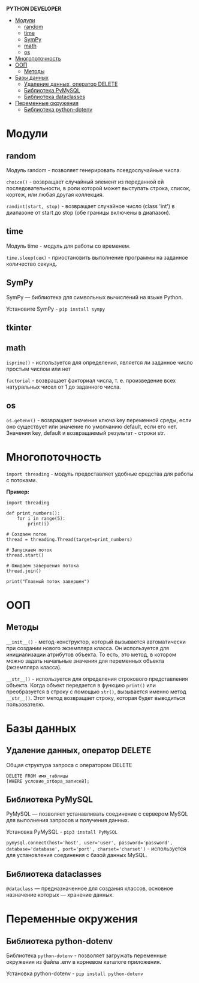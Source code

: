 **PYTHON DEVELOPER**


- [Модули](#модули)
  - [random](#random)
  - [time](#time)
  - [SymPy](#sympy)
  - [math](#math)
  - [os](#os)
- [Многопоточность](#многопоточность)
- [ООП](#ооп)
  - [Методы](#методы)
- [Базы данных](#базы-данных)
  - [Удаление данных, оператор DELETE](#удаление-данных-оператор-delete)
  - [Библиотека PyMySQL](#библиотека-pymysql)
  - [Библиотека dataclasses](#библиотека-dataclasses)
- [Переменные окружения](#переменные-окружения)
  - [Библиотека python-dotenv](#библиотека-python-dotenv)

# Модули

## random
Модуль random - позволяет генерировать псевдослучайные числа.

`choice()` - возвращает случайный элемент из переданной ей последовательности, в роли которой может выступать строка, список, кортеж, или любая другая коллекция.

`randint(start, stop)` - возвращает случайное число (class 'int') в диапазоне от start до stop (обе границы включены в диапазон).

## time

Модуль time - модуль для работы со временем.

`time.sleep(сек)` - приостановить выполнение программы на заданное количество секунд.

## SymPy

SymPy — библиотека для символьных вычислений на языке Python.

Установите SymPy - `pip install sympy`

## tkinter

## math

`isprime()` - используется для определения, является ли заданное число простым числом или нет

`factorial` - возвращает факториал числа, т. е. произведение всех натуральных чисел от 1 до заданного числа.

## os

`os.getenv()` - возвращает значение ключа key переменной среды, если оно существует или значение по умолчанию default, если его нет. Значения key, default и возвращаемый результат - строки str.

# Многопоточность

`import threading` - модуль предоставляет удобные средства для работы с потоками.

**Пример:**
```
import threading

def print_numbers():
    for i in range(5):
        print(i)

# Создаем поток
thread = threading.Thread(target=print_numbers)

# Запускаем поток
thread.start()

# Ожидаем завершения потока
thread.join()

print("Главный поток завершен")
```

# ООП
## Методы

`__init__()` - метод-конструктор, который вызывается автоматически при создании нового экземпляра класса. Он используется для инициализации атрибутов объекта. То есть, это метод, в котором можно задать начальные значения для переменных объекта (экземпляра класса).

`__str__()` - используется для определения строкового представления объекта. Когда объект передается в функцию `print()` или преобразуется в строку с помощью `str()`, вызывается именно метод `__str__()`. Этот метод возвращает строку, которая будет выводиться пользователю.

# Базы данных
## Удаление данных, оператор DELETE

Общая структура запроса с оператором DELETE
```
DELETE FROM имя_таблицы
[WHERE условие_отбора_записей];
```

## Библиотека PyMySQL

PyMySQL — позволяет устанавливать соединение с сервером MySQL для выполнения запросов и получения данных.

Установка PyMySQL - `pip3 install PyMySQL`

`pymysql.connect(host='host', user='user', password='password', database='database', port='port', charset='charset')` - используется для установления соединения с базой данных MySQL.

## Библиотека dataclasses

`@dataclass` — предназначенное для создания классов, основное назначение которых — хранение данных.


# Переменные окружения
## Библиотека python-dotenv
Библиотека `python-dotenv` - позволяет загружать переменные окружения из файла .env в корневом каталоге приложения.

Установка python-dotenv - `pip install python-dotenv`
